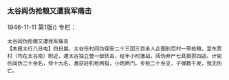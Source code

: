 ### 太谷阎伪抢粮又遭我军痛击

1946-11-11
第1版()
专栏：

    太谷阎伪抢粮又遭我军痛击
    【本报太行八日电】四日晨，太谷任村阎伪保安二十三团三百余人企图到范村一带抢粮，至东贾村（均在太谷南）附近，遭太谷独立营一部伏击，经半小时激战，阎伪弃尸七具狼狈四逃。计毙伤阎伪二十余名，俘十九名，激获轻机枪两挺，小炮两门。步枪二十余支，子弹数千发，我无伤亡。
